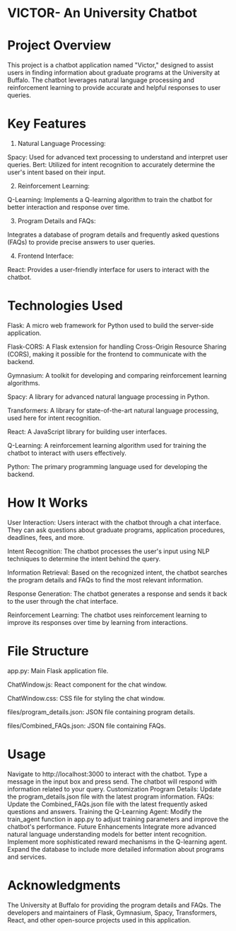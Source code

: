# VICTOR- An University Chatbot
# Project Overview
This project is a chatbot application named "Victor," designed to assist users in finding information about graduate programs at the University at Buffalo. The chatbot leverages natural language processing and reinforcement learning to provide accurate and helpful responses to user queries.

# Key Features
1. Natural Language Processing:

Spacy: Used for advanced text processing to understand and interpret user queries.
Bert: Utilized for intent recognition to accurately determine the user's intent based on their input.

2. Reinforcement Learning:

Q-Learning: Implements a Q-learning algorithm to train the chatbot for better interaction and response over time.

3. Program Details and FAQs:

Integrates a database of program details and frequently asked questions (FAQs) to provide precise answers to user queries.

4. Frontend Interface:

React: Provides a user-friendly interface for users to interact with the chatbot.

# Technologies Used

Flask: A micro web framework for Python used to build the server-side application.

Flask-CORS: A Flask extension for handling Cross-Origin Resource Sharing (CORS), making it possible for the frontend to communicate with the backend.

Gymnasium: A toolkit for developing and comparing reinforcement learning algorithms.

Spacy: A library for advanced natural language processing in Python.

Transformers: A library for state-of-the-art natural language processing, used here for intent recognition.

React: A JavaScript library for building user interfaces.

Q-Learning: A reinforcement learning algorithm used for training the chatbot to interact with users effectively.

Python: The primary programming language used for developing the backend.


# How It Works

User Interaction: Users interact with the chatbot through a chat interface. They can ask questions about graduate programs, application procedures, deadlines, fees, and more.

Intent Recognition: The chatbot processes the user's input using NLP techniques to determine the intent behind the query.

Information Retrieval: Based on the recognized intent, the chatbot searches the program details and FAQs to find the most relevant information.

Response Generation: The chatbot generates a response and sends it back to the user through the chat interface.

Reinforcement Learning: The chatbot uses reinforcement learning to improve its responses over time by learning from interactions.

# File Structure
app.py: Main Flask application file.

ChatWindow.js: React component for the chat window.

ChatWindow.css: CSS file for styling the chat window.

files/program_details.json: JSON file containing program details.

files/Combined_FAQs.json: JSON file containing FAQs.

# Usage
Navigate to http://localhost:3000 to interact with the chatbot.
Type a message in the input box and press send.
The chatbot will respond with information related to your query.
Customization
Program Details: Update the program_details.json file with the latest program information.
FAQs: Update the Combined_FAQs.json file with the latest frequently asked questions and answers.
Training the Q-Learning Agent: Modify the train_agent function in app.py to adjust training parameters and improve the chatbot's performance.
Future Enhancements
Integrate more advanced natural language understanding models for better intent recognition.
Implement more sophisticated reward mechanisms in the Q-learning agent.
Expand the database to include more detailed information about programs and services.

# Acknowledgments
The University at Buffalo for providing the program details and FAQs.
The developers and maintainers of Flask, Gymnasium, Spacy, Transformers, React, and other open-source projects used in this application.
